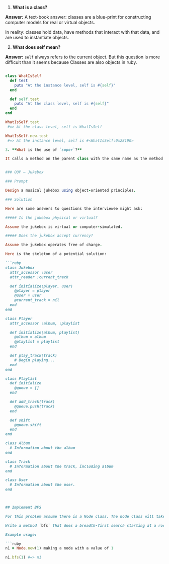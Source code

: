 1. **What is a class?**

**Answer:** A text-book answer: classes are a blue-print for constructing computer models for real or virtual objects.

In reality: classes hold data, have methods that interact with that data, and are used to instantiate objects.

2. **What does self mean?**

**Answer:**
`self` always refers to the current object. But this question is more difficult than it seems because Classes are also objects in ruby.

```rb

class WhatIsSelf
  def test
    puts "At the instance level, self is #{self}"
  end

  def self.test
    puts "At the class level, self is #{self}"
  end
end

WhatIsSelf.test
 #=> At the class level, self is WhatIsSelf

WhatIsSelf.new.test
 #=> At the instance level, self is #<WhatIsSelf:0x28190>

3. **What is the use of `super`?**

It calls a method on the parent class with the same name as the method that calls `super`.


### OOP – Jukebox

### Prompt

Design a musical jukebox using object-oriented principles.

### Solution

Here are some answers to questions the interviewee might ask:

##### Is the jukebox physical or virtual?

Assume the jukebox is virtual or computer-simulated.

##### Does the jukebox accept currency?

Assume the jukebox operates free of charge.

Here is the skeleton of a potential solution:

```ruby
class Jukebox
  attr_accessor :user
  attr_reader :current_track

  def initialize(player, user)
    @player = player
    @user = user
    @current_track = nil
  end
end

class Player
  attr_accessor :album, :playlist

  def initialize(album, playlist)
    @album = album
    @playlist = playlist
  end

  def play_track(track)
    # Begin playing...
  end
end

class Playlist
  def initialize
    @queue = []
  end

  def add_track(track)
    @queue.push(track)
  end

  def shift
    @queue.shift
  end
end

class Album
  # Information about the album
end

class Track
  # Information about the track, including album
end

class User
  # Information about the user.
end



## Implement BFS

For this problem assume there is a Node class. The node class will take in a value as part of its initialization. You will be monkeypatching the following method:

Write a method `bfs` that does a breadth-first search starting at a root node. It takes in a target, and a proc as an argument.

Example usage:

```ruby
n1 = Node.new(1) making a node with a value of 1

n1.bfs(1) #=> n1